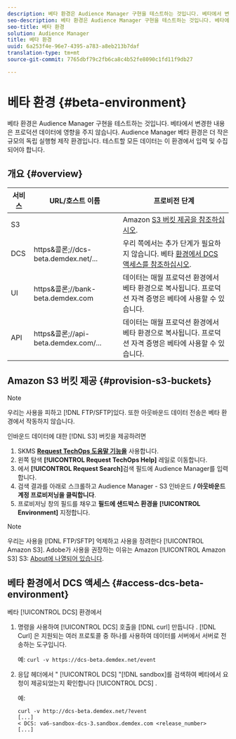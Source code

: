 ```yaml
---
description: 베타 환경은 Audience Manager 구현을 테스트하는 것입니다. 베타에서 변경한 내용은 프로덕션 데이터에 영향을 주지 않습니다. Audience Manager 베타 환경은 더 작은 규모의 독립 실행형 제작 환경입니다. 테스트할 모든 데이터는 이 환경에서 입력 및 수집되어야 합니다.
seo-description: 베타 환경은 Audience Manager 구현을 테스트하는 것입니다. 베타에서 변경한 내용은 프로덕션 데이터에 영향을 주지 않습니다. Audience Manager 베타 환경은 더 작은 규모의 독립 실행형 제작 환경입니다. 테스트할 모든 데이터는 이 환경에서 입력 및 수집되어야 합니다.
seo-title: 베타 환경
solution: Audience Manager
title: 베타 환경
uuid: 6a253f4e-96e7-4395-a783-a8eb213b7daf
translation-type: tm+mt
source-git-commit: 7765dbf79c2fb6ca8c4b52fe8090c1fd11f9db27

---
```



# 베타 환경 {#beta-environment}

베타 환경은 Audience Manager 구현을 테스트하는 것입니다. 베타에서 변경한 내용은 프로덕션 데이터에 영향을 주지 않습니다. Audience Manager 베타 환경은 더 작은 규모의 독립 실행형 제작 환경입니다. 테스트할 모든 데이터는 이 환경에서 입력 및 수집되어야 합니다.

## 개요 {#overview}

<!-- beta_environment_admin.xml -->

| 서비스 | URL/호스트 이름 | 프로비전 단계 |
|--- |--- |--- |
| S3 |  | Amazon [S3 버킷 제공을 참조하십시오](admin-beta-environment.md#provision-s3-buckets). |
| DCS | https&amp;콜론;//dcs-beta.demdex.net/... | 우리 쪽에서는 추가 단계가 필요하지 않습니다. 베타 [환경에서 DCS 액세스를 참조하십시오](admin-beta-environment.md#access-dcs-beta-environment). |
| UI | https&amp;콜론;//bank-beta.demdex.com | 데이터는 매월 프로덕션 환경에서 베타 환경으로 복사됩니다. 프로덕션 자격 증명은 베타에 사용할 수 있습니다. |
| API | https&amp;콜론;//api-beta.demdex.com/... | 데이터는 매월 프로덕션 환경에서 베타 환경으로 복사됩니다. 프로덕션 자격 증명은 베타에 사용할 수 있습니다. |

## Amazon S3 버킷 제공 {#provision-s3-buckets}

>[!NOTE]
>
>우리는 사용을 피하고 [!DNL FTP/SFTP]있다. 또한 아웃바운드 데이터 전송은 베타 환경에서 작동하지 않습니다.

인바운드 데이터에 대한 [!DNL S3] 버킷을 제공하려면

1. SKMS [**Request TechOps 도움말 기능을**](https://skms.adobe.com/) 사용합니다.
1. 왼쪽 탐색 **[!UICONTROL Request TechOps Help]** 레일로 이동합니다.
1. 에서 **[!UICONTROL Request Search]**&#x200B;검색 필드에 Audience Manager를 입력합니다.
1. 검색 결과를 아래로 스크롤하고 Audience Manager - S3 인바운드 **/ 아웃바운드 계정 프로비저닝을 클릭합니다**.
1. 프로비저닝 창의 필드를 채우고 **필드에 샌드박스 환경을** **[!UICONTROL Environment]** 지정합니다.

>[!NOTE]
>
>우리는 사용을 [!DNL FTP/SFTP] 억제하고 사용을 장려한다 [!UICONTROL Amazon S3]. Adobe가 사용을 권장하는 이유는 Amazon [!UICONTROL Amazon S3] S3: [About에 나열되어 있습니다](https://docs.adobe.com/content/help/en/audience-manager/user-guide/reference/amazon-s3.html).

## 베타 환경에서 DCS 액세스 {#access-dcs-beta-environment}

베타 [!UICONTROL DCS] 환경에서

1. 명령을 사용하여 [!UICONTROL DCS] 호출을 [!DNL curl] 만듭니다 [](https://curl.haxx.se/docs/manpage.html). [!DNL Curl] 은 지원되는 여러 프로토콜 중 하나를 사용하여 데이터를 서버에서 서버로 전송하는 도구입니다.

   예: `curl -v https://dcs-beta.demdex.net/event`

1. 응답 헤더에서 " [!UICONTROL DCS] "[!DNL sandbox]를 검색하여 베타에서 요청이 제공되었는지 확인합니다 [!UICONTROL DCS] .

   예:

   ```
   curl -v http://dcs-beta.demdex.net/?event
   [...]
   < DCS: va6-sandbox-dcs-3.sandbox.demdex.com <release_number>
   [...]
   ```

<!--
1. Determine the load balancer's endpoint IP addresses.

   Run the `dig` [command](https://en.wikipedia.org/wiki/Dig_(command)) to determine the IP address of the nearest load balancer. The `dig` command queries the Domain Name System and returns the name and IP addresses of the Audience Manager [!UICONTROL Data Collection Servers (DCS)].

   ```
   dig dcs-beta.demdex.net
   ...
   dcs-sandbox-1754093861.us-east-1.elb.amazonaws.com. 60 IN A 52.87.15.51
   dcs-sandbox-1754093861.us-east-1.elb.amazonaws.com. 60 IN A 50.16.150.8
   dcs-sandbox-1754093861.us-east-1.elb.amazonaws.com. 60 IN A 52.2.228.100
   ```

1. Using one of the addresses in the above table, add a static DNS entry in the [!DNL `/etc/hosts`] file.

   On Windows, modify [!DNL `c:\WINDOWS\system32\drivers\etc\hosts`].

   For example:

[!DNL `52.87.15.51 samplepartner.demdex.net`]

   >[!NOTE]
   >
   >The addresses change occasionally, so you must keep your [!DNL /etc/hosts] file up to date.

   Additionally, if you need to set up ID synchronization, you must add a similar entry for [!DNL dpm.demdex.net.]

[!DNL `52.87.15.51 dpm.demdex.net`] [!DNL]. 

1. Make a [!UICONTROL DCS] call, using the `curl` [command](https://curl.haxx.se/docs/manpage.html). Curl is a tool to transfer data from or to a server, using one of many supported protocols.

   For example:

[!DNL `https://<domain>/event?product=camera`] 

1. Verify that your request was served by the beta [!UICONTROL DCS] by looking for "sandbox" in the [!UICONTROL DCS] response header.

   For example:

   ```
   curl -v https://dcs-beta.demdex.net/?event
   [...]
   < DCS: va6-sandbox-dcs-3.sandbox.demdex.com <release_number>
   [...]
   ```
-->